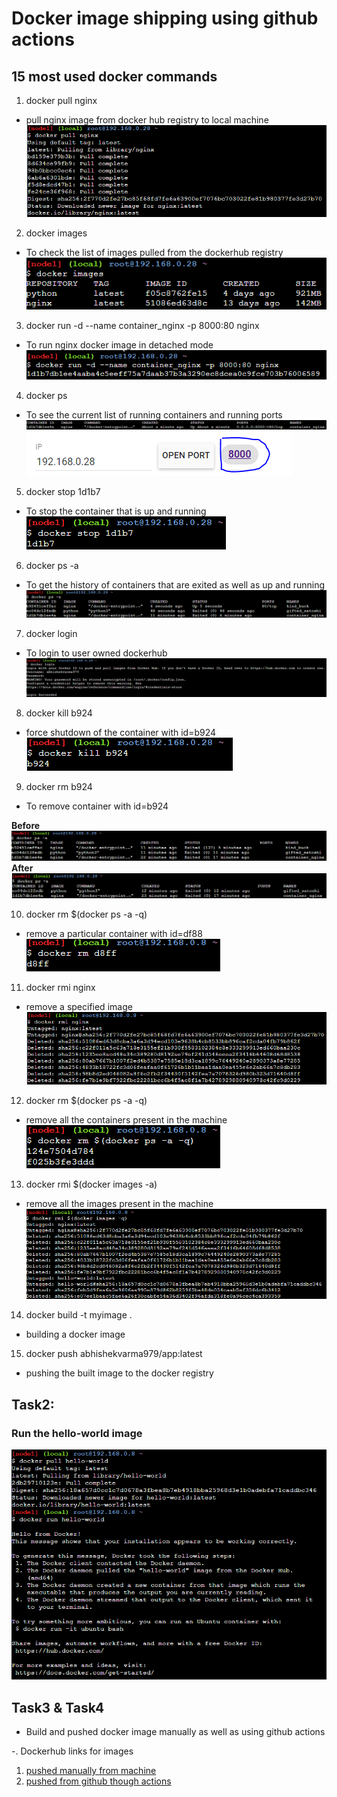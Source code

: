 # Docker image shipping using github actions

## 15 most used docker commands

1. docker pull nginx
- pull nginx image from docker hub registry to local machine
![command1](screenshots/command1.PNG)

2. docker images
- To check the list of images pulled from the dockerhub registry
![command2](screenshots/command2.PNG)
3. docker run -d --name container_nginx -p 8000:80 nginx
- To run nginx docker image in detached mode
![command3](screenshots/command3.PNG)
4. docker ps
- To see the current list of running containers and running ports
![command4](screenshots/command4.PNG)
![command4_run](screenshots/command4_running.PNG)

5. docker stop 1d1b7
- To stop the container that is up and running
![command5](screenshots/command5.PNG)

6. docker ps -a
- To get the history of containers that are exited as well as up and running
![command6](screenshots/command6.PNG)
 
 7. docker login
 - To login to user owned dockerhub
![command7](screenshots/command7.PNG)

8. docker kill b924
- force shutdown of the container with id=b924
![command8](screenshots/command8.PNG)

9.  docker rm b924
- To remove container with id=b924

**Before**
![command9_before](screenshots/command9_before.PNG)
**After**
![command9_after](screenshots/command9_after.PNG)

10. docker rm $(docker ps -a -q)
- remove a particular container with id=df88
![command10](screenshots/command10.PNG)

11. docker rmi nginx
- remove a specified image
![command11](screenshots/command11.PNG)

12. docker rm $(docker ps -a -q)
- remove all the containers present in the machine
![command12](screenshots/command12.PNG)

13. docker rmi $(docker images -a)
- remove all the images present in the machine
![command13](screenshots/command13.PNG)

14. docker build -t myimage .
- building a docker image

15. docker push abhishekvarma979/app:latest
- pushing the built image to the docker registry

## Task2:

### Run the hello-world image
![helloworld image running](screenshots/helloworld.PNG)

## Task3 & Task4
- Build and pushed docker image manually as well as using github actions

-. Dockerhub links for images
1. [pushed manually from machine](https://hub.docker.com/repository/docker/abhishekvarma979/fastapihelloworld)
2. [pushed from github though actions](https://hub.docker.com/repository/docker/abhishekvarma979/simplefastapi)
